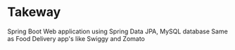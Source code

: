 # Takeway
Spring Boot Web application using Spring Data JPA, MySQL database Same as Food Delivery app's like Swiggy and Zomato
